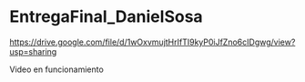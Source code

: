 # EntregaFinal_DanielSosa

https://drive.google.com/file/d/1wOxvmujtHrIfTI9kyP0iJfZno6cIDgwg/view?usp=sharing

Video en funcionamiento
